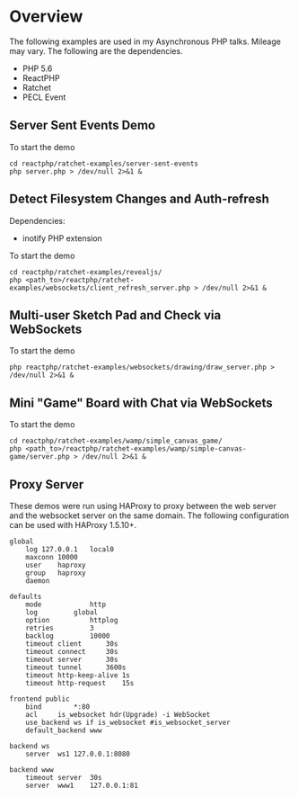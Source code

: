 Overview
===============
The following examples are used in my Asynchronous PHP talks.  Mileage may vary.  The following are the dependencies.

+ PHP 5.6
+ ReactPHP
+ Ratchet
+ PECL Event


Server Sent Events Demo
---------------

To start the demo
    
    cd reactphp/ratchet-examples/server-sent-events
    php server.php > /dev/null 2>&1 &
    

Detect Filesystem Changes and Auth-refresh
---------------
Dependencies:
+ inotify PHP extension 

To start the demo
    
    cd reactphp/ratchet-examples/revealjs/
    php <path_to>/reactphp/ratchet-examples/websockets/client_refresh_server.php > /dev/null 2>&1 &
    

Multi-user Sketch Pad and Check via WebSockets
----------------
To start the demo

    php reactphp/ratchet-examples/websockets/drawing/draw_server.php > /dev/null 2>&1 &

Mini "Game" Board with Chat via WebSockets
-----------------
To start the demo

    cd reactphp/ratchet-examples/wamp/simple_canvas_game/
    php <path_to>/reactphp/ratchet-examples/wamp/simple-canvas-game/server.php > /dev/null 2>&1 &


Proxy Server
-----------------
These demos were run using HAProxy to proxy between the web server and the websocket server on the same domain.  The following configuration can be used with HAProxy 1.5.10+.

    global
        log 127.0.0.1   local0
        maxconn 10000
        user    haproxy
        group   haproxy
        daemon
    
    defaults
        mode            http
        log         global
        option          httplog
        retries         3
        backlog         10000
        timeout client      30s
        timeout connect     30s
        timeout server      30s
        timeout tunnel      3600s
        timeout http-keep-alive 1s
        timeout http-request    15s
    
    frontend public
        bind        *:80
        acl     is_websocket hdr(Upgrade) -i WebSocket
        use_backend ws if is_websocket #is_websocket_server
        default_backend www
    
    backend ws
        server  ws1 127.0.0.1:8080
    
    backend www
        timeout server  30s
        server  www1    127.0.0.1:81

